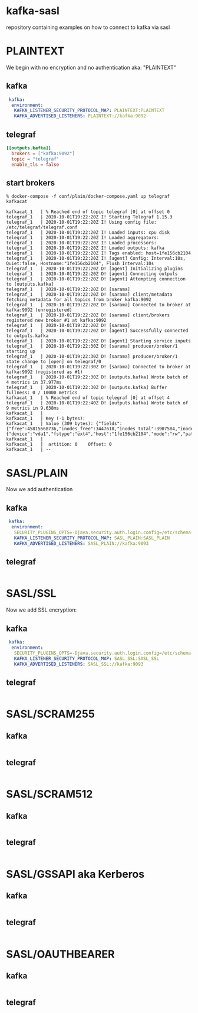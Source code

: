 # kafka-sasl
repository containing examples on how to connect to kafka via sasl

# PLAINTEXT
We begin with no encryption and no authentication aka: "PLAINTEXT"

## kafka
```docker-compose.yml
 kafka:
  environment:
   KAFKA_LISTENER_SECURITY_PROTOCOL_MAP: PLAINTEXT:PLAINTEXT
   KAFKA_ADVERTISED_LISTENERS: PLAINTEXT://kafka:9092
```

## telegraf
```telegraf.conf
[[outputs.kafka]]
  brokers = ["kafka:9092"]
  topic = "telegraf"
  enable_tls = false
```

## start brokers
```
% docker-compose -f conf/plain/docker-compose.yaml up telegraf kafkacat

kafkacat_1   | % Reached end of topic telegraf [0] at offset 0
telegraf_1   | 2020-10-01T19:22:20Z I! Starting Telegraf 1.15.3
telegraf_1   | 2020-10-01T19:22:20Z I! Using config file: /etc/telegraf/telegraf.conf
telegraf_1   | 2020-10-01T19:22:20Z I! Loaded inputs: cpu disk
telegraf_1   | 2020-10-01T19:22:20Z I! Loaded aggregators: 
telegraf_1   | 2020-10-01T19:22:20Z I! Loaded processors: 
telegraf_1   | 2020-10-01T19:22:20Z I! Loaded outputs: kafka
telegraf_1   | 2020-10-01T19:22:20Z I! Tags enabled: host=1fe156cb2104
telegraf_1   | 2020-10-01T19:22:20Z I! [agent] Config: Interval:10s, Quiet:false, Hostname:"1fe156cb2104", Flush Interval:10s
telegraf_1   | 2020-10-01T19:22:20Z D! [agent] Initializing plugins
telegraf_1   | 2020-10-01T19:22:20Z D! [agent] Connecting outputs
telegraf_1   | 2020-10-01T19:22:20Z D! [agent] Attempting connection to [outputs.kafka]
telegraf_1   | 2020-10-01T19:22:20Z D! [sarama] 
telegraf_1   | 2020-10-01T19:22:20Z D! [sarama] client/metadata fetching metadata for all topics from broker kafka:9092
telegraf_1   | 2020-10-01T19:22:20Z D! [sarama] Connected to broker at kafka:9092 (unregistered)
telegraf_1   | 2020-10-01T19:22:20Z D! [sarama] client/brokers registered new broker #1 at kafka:9092
telegraf_1   | 2020-10-01T19:22:20Z D! [sarama] 
telegraf_1   | 2020-10-01T19:22:20Z D! [agent] Successfully connected to outputs.kafka
telegraf_1   | 2020-10-01T19:22:20Z D! [agent] Starting service inputs
telegraf_1   | 2020-10-01T19:22:30Z D! [sarama] producer/broker/1 starting up
telegraf_1   | 2020-10-01T19:22:30Z D! [sarama] producer/broker/1 state change to [open] on telegraf/0
telegraf_1   | 2020-10-01T19:22:30Z D! [sarama] Connected to broker at kafka:9092 (registered as #1)
telegraf_1   | 2020-10-01T19:22:30Z D! [outputs.kafka] Wrote batch of 4 metrics in 37.977ms
telegraf_1   | 2020-10-01T19:22:30Z D! [outputs.kafka] Buffer fullness: 0 / 10000 metrics
kafkacat_1   | % Reached end of topic telegraf [0] at offset 4
telegraf_1   | 2020-10-01T19:22:40Z D! [outputs.kafka] Wrote batch of 9 metrics in 9.638ms
kafkacat_1   | 
kafkacat_1   | Key (-1 bytes):   
kafkacat_1   | Value (309 bytes): {"fields":{"free":45815668736,"inodes_free":3447618,"inodes_total":3907584,"inodes_used":459966,"total":62725623808,"used":13693239296,"used_percent":23.010402557944218},"name":"disk","tags":{"device":"vda1","fstype":"ext4","host":"1fe156cb2104","mode":"rw","path":"/etc/resolv.conf"},"timestamp":1601580150}
kafkacat_1   | 
kafkacat_1   |  artition: 0    Offset: 0
kafkacat_1   | --
```

# SASL/PLAIN
Now we add authentication

## kafka
```docker-compose.yml
 kafka:
  environment:
   SECURITY_PLUGINS_OPTS=-Djava.security.auth.login.config=/etc/schema-registry/kafka_client_jaas.conf
   KAFKA_LISTENER_SECURITY_PROTOCOL_MAP: SASL_PLAIN:SASL_PLAIN
   KAFKA_ADVERTISED_LISTENERS: SASL_PLAIN://kafka:9093
```

## telegraf
```telegraf.conf
```

# SASL/SSL
Now we add SSL encryption:

## kafka
```docker-compose.yml
 kafka:
  environment:
   SECURITY_PLUGINS_OPTS=-Djava.security.auth.login.config=/etc/schema-registry/kafka_client_jaas.conf
   KAFKA_LISTENER_SECURITY_PROTOCOL_MAP: SASL_SSL:SASL_SSL
   KAFKA_ADVERTISED_LISTENERS: SASL_SSL://kafka:9093
```

## telegraf
```telegraf.conf
```

# SASL/SCRAM255

## kafka
```docker-compose.yml
```

## telegraf
```telegraf.conf
```

# SASL/SCRAM512

## kafka
```docker-compose.yml
```

## telegraf
```telegraf.conf
```

# SASL/GSSAPI aka Kerberos

## kafka
```docker-compose.yml
```

## telegraf
```telegraf.conf
```

# SASL/OAUTHBEARER

## kafka
```docker-compose.yml
```

## telegraf
```telegraf.conf
```

